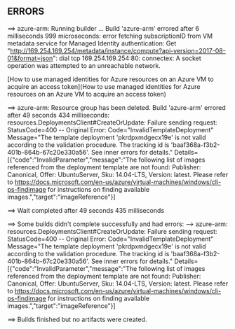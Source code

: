 ## ERRORS

 ==> azure-arm: Running builder ...
Build 'azure-arm' errored after 6 milliseconds 999 microseconds: error fetching subscriptionID from VM metadata service for Managed Identity authentication: Get "http://169.254.169.254/metadata/instance/compute?api-version=2017-08-01&format=json": dial tcp 169.254.169.254:80: connectex: A socket operation was attempted to an unreachable network.


[How to use managed identities for Azure resources on an Azure VM to acquire an access token](How to use managed identities for Azure resources on an Azure VM to acquire an access token)  

==> azure-arm: Resource group has been deleted.
Build 'azure-arm' errored after 49 seconds 434 milliseconds: resources.DeploymentsClient#CreateOrUpdate: Failure sending request: StatusCode=400 -- Original Error: Code="InvalidTemplateDeployment" Message="The template deployment 'pkrdpxmdgecx19e' is 
not valid according to the validation procedure. The tracking id is 'baaf368a-f3b2-401b-864b-67c20e330a56'. See inner errors for details." Details=[{"code":"InvalidParameter","message":"The following list of images referenced from the deployment template are not found: Publisher: Canonical, Offer: UbuntuServer, Sku: 14.04-LTS, Version: latest. Please refer to https://docs.microsoft.com/en-us/azure/virtual-machines/windows/cli-ps-findimage for instructions on finding available images.","target":"imageReference"}]

==> Wait completed after 49 seconds 435 milliseconds

==> Some builds didn't complete successfully and had errors:
--> azure-arm: resources.DeploymentsClient#CreateOrUpdate: Failure sending request: StatusCode=400 -- Original Error: Code="InvalidTemplateDeployment" Message="The template deployment 'pkrdpxmdgecx19e' is not valid according to the validation procedure. The tracking id is 'baaf368a-f3b2-401b-864b-67c20e330a56'. See inner errors for details." Details=[{"code":"InvalidParameter","message":"The following list of images referenced from the deployment template are not found: Publisher: Canonical, Offer: UbuntuServer, Sku: 14.04-LTS, Version: latest. Please refer to https://docs.microsoft.com/en-us/azure/virtual-machines/windows/cli-ps-findimage for instructions on finding available images.","target":"imageReference"}]

==> Builds finished but no artifacts were created.